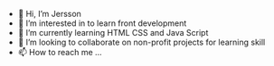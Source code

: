 - 👋 Hi, I’m Jersson 
- 👀 I’m interested in to learn front development
- 🌱 I’m currently learning HTML CSS and  Java Script
- 💞️ I’m looking to collaborate on non-profit projects for learning skill
- 📫 How to reach me ...

<!---
jerssonosma/jerssonosma is a ✨ special ✨ repository because its `README.md` (this file) appears on your GitHub profile.
You can click the Preview link to take a look at your changes.
--->

